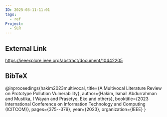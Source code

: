 ```yaml
---
ID: 2025-03-11-11:01
tags:
  - ref
Project:
  - SLR
---
```

## External Link

https://ieeexplore.ieee.org/abstract/document/10442205

## BibTeX

@inproceedings{hakim2023multivocal,
  title={A Multivocal Literature Review on Prototype Pollution Vulnerability},
  author={Hakim, Ismail Abdurrahman and Mustika, I Wayan and Prasetyo, Eko and others},
  booktitle={2023 International Conference on Information Technology and Computing (ICITCOM)},
  pages={375--379},
  year={2023},
  organization={IEEE}
}